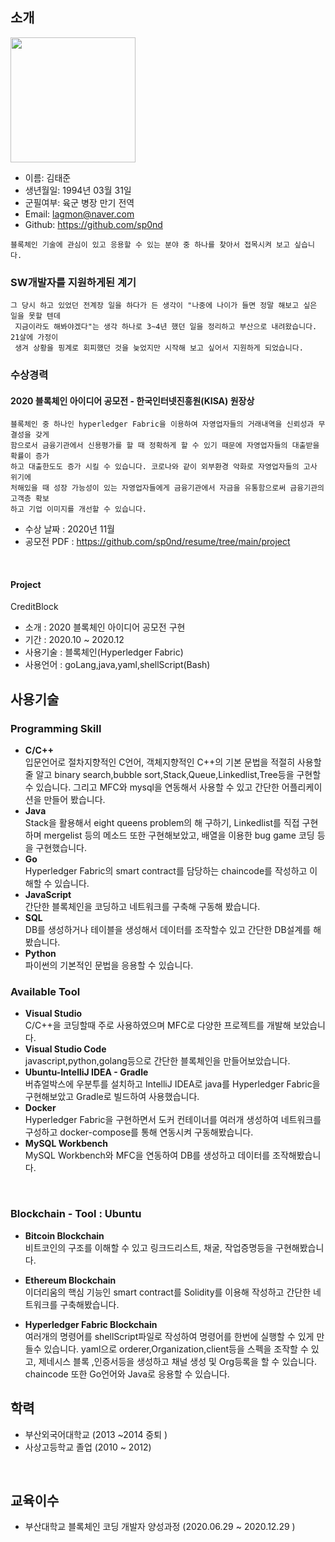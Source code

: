 ## 소개
<img src="https://user-images.githubusercontent.com/67685987/102018486-d9a5eb00-3db0-11eb-9510-9111cbd07a20.jpg" width="200">

- 이름: 김태준
- 생년월일: 1994년 03월 31일
- 군필여부: 육군 병장 만기 전역
- Email: lagmon@naver.com
- Github: https://github.com/sp0nd
```
블록체인 기술에 관심이 있고 응용할 수 있는 분야 중 하나를 찾아서 접목시켜 보고 싶습니다.
```
### SW개발자를 지원하게된 계기

```
그 당시 하고 있었던 전계장 일을 하다가 든 생각이 "나중에 나이가 들면 정말 해보고 싶은 일을 못할 텐데
 지금이라도 해봐야겠다"는 생각 하나로 3~4년 했던 일을 정리하고 부산으로 내려왔습니다. 21살에 가정이
 생겨 상황을 핑계로 회피했던 것을 늦었지만 시작해 보고 싶어서 지원하게 되었습니다.
```

### 수상경력

#### 2020 블록체인 아이디어 공모전 - 한국인터넷진흥원(KISA) 원장상

```
블록체인 중 하나인 hyperledger Fabric을 이용하여 자영업자들의 거래내역을 신뢰성과 무결성을 갖게
함으로서 금융기관에서 신용평가를 할 때 정확하게 할 수 있기 때문에 자영업자들의 대출받을 확률이 증가
하고 대출한도도 증가 시킬 수 있습니다. 코로나와 같이 외부환경 악화로 자영업자들의 고사 위기에 
처해있을 때 성장 가능성이 있는 자영업자들에게 금융기관에서 자금을 유통함으로써 금융기관의 고객층 확보
하고 기업 이미지를 개선할 수 있습니다.
```
- 수상 날짜 : 2020년 11월 
- 공모전 PDF : https://github.com/sp0nd/resume/tree/main/project
<br>

#### Project
CreditBlock<br>
- 소개 : 2020 블록체인 아이디어 공모전 구현
- 기간 : 2020.10 ~ 2020.12
- 사용기술 : 블록체인(Hyperledger Fabric)
- 사용언어 : goLang,java,yaml,shellScript(Bash)

## 사용기술

### Programming Skill

- **C/C++**<br>입문언어로 절차지향적인 C언어, 객체지향적인 C++의 기본 문법을 적절히 사용할 줄 알고  binary search,bubble sort,Stack,Queue,Linkedlist,Tree등을 구현할 수 있습니다. 그리고 MFC와 mysql을 연동해서 사용할 수 있고 간단한 어플리케이션을 만들어 봤습니다.
- **Java**<br>Stack을 활용해서 eight queens problem의 해 구하기, Linkedlist를 직접 구현하며 mergelist 등의 메소드 또한 구현해보았고, 배열을 이용한 bug game 코딩 등을 구현했습니다.
- **Go**<br>Hyperledger Fabric의 smart contract를 담당하는 chaincode를 작성하고 이해할 수 있습니다.
- **JavaScript**<br>간단한 블록체인을 코딩하고 네트워크를 구축해 구동해 봤습니다.
- **SQL**<br> DB를 생성하거나 테이블을 생성해서 데이터를 조작할수 있고 간단한 DB설계를 해봤습니다.
- **Python**<br>파이썬의 기본적인 문법을 응용할 수 있습니다. 

### Available Tool

- **Visual Studio**<br>C/C++을 코딩할때 주로 사용하였으며 MFC로 다양한 프로젝트를 개발해 보았습니다.
- **Visual Studio Code**<br> javascript,python,golang등으로 간단한 블록체인을 만들어보았습니다.
- **Ubuntu-IntelliJ IDEA - Gradle**<br> 버츄얼박스에 우분투를 설치하고 IntelliJ IDEA로 java를 Hyperledger Fabric을 구현해보았고 Gradle로 빌드하여 사용했습니다.
- **Docker**<br> Hyperledger Fabric을 구현하면서 도커 컨테이너를 여러개 생성하여 네트워크를 구성하고 docker-compose를 통해 연동시켜 구동해봤습니다. 
- **MySQL Workbench**<br> MySQL Workbench와 MFC을 연동하여 DB를 생성하고 데이터를 조작해봤습니다.

<br>

### Blockchain - Tool : Ubuntu

- **Bitcoin Blockchain**<br>비트코인의 구조를 이해할 수 있고 링크드리스트, 채굴, 작업증명등을 구현해봤습니다.

- **Ethereum Blockchain**<br>이더리움의 핵심 기능인 smart contract를 Solidity를 이용해 작성하고 간단한 네트워크를 구축해봤습니다.

- **Hyperledger Fabric Blockchain**<br>여러개의 명령어를 shellScript파일로 작성하여 명령어를 한번에 실행할 수 있게 만들수 있습니다. yaml으로 orderer,Organization,client등을 스펙을 조작할 수
 있고,
제네시스 블록 ,인증서등을 생성하고 채널 생성 및 Org등록을 할 수 있습니다. chaincode 또한 Go언어와
Java로 응용할 수 있습니다.


## 학력

- 부산외국어대학교 (2013 ~2014 중퇴 )
- 사상고등학교 졸업 (2010 ~ 2012)

<br>

## 교육이수

- 부산대학교 블록체인 코딩 개발자 양성과정 (2020.06.29 ~ 2020.12.29 )
<br>
